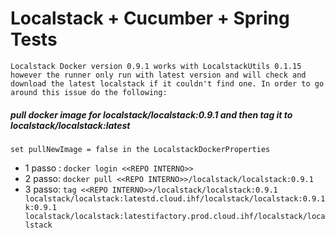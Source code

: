 # Localstack + Cucumber + Spring Tests



``
Localstack Docker version 0.9.1 works with LocalstackUtils 0.1.15 however the runner only run with latest version and will check and download the latest localstack if it couldn't find one. In order to go around this issue do the following:
``

	
##### pull docker image for localstack/localstack:0.9.1 and then tag it to localstack/localstack:latest	
`set pullNewImage = false in the LocalstackDockerProperties`


 

- 1 passo : `docker login <<REPO INTERNO>>`
- 2 passo:  `docker pull <<REPO INTERNO>>/localstack/localstack:0.9.1`
- 3 passo:  `tag <<REPO INTERNO>>/localstack/localstack:0.9.1 localstack/localstack:latestd.cloud.ihf/localstack/localstack:0.9.1k:0.9.1 localstack/localstack:latestifactory.prod.cloud.ihf/localstack/localstack`
